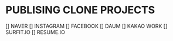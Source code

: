 # PUBLISING CLONE PROJECTS
[] NAVER
[] INSTAGRAM
[] FACEBOOK
[] DAUM
[] KAKAO WORK
[] SURFIT.IO
[] RESUME.IO